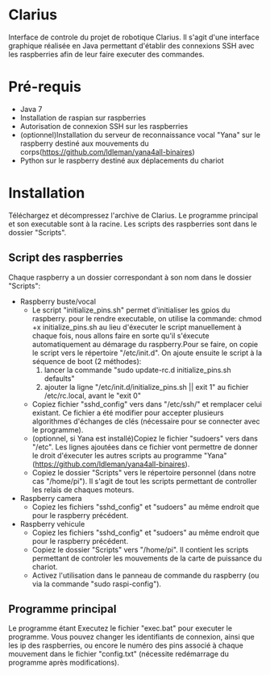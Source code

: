 # **Clarius**
Interface de controle du projet de robotique Clarius. Il s'agit d'une interface graphique réalisée en Java permettant d'établir des connexions SSH avec les raspberries afin de leur faire executer des commandes.

# Pré-requis
- Java 7
- Installation de raspian sur raspberries
- Autorisation de connexion SSH sur les raspberries
- (optionnel)Installation du serveur de reconnaissance vocal "Yana" sur le raspberry destiné aux mouvements du corps(https://github.com/ldleman/yana4all-binaires)
- Python sur le raspberry destiné aux déplacements du chariot

# Installation
Téléchargez et décompressez l'archive de Clarius. Le programme principal et son executable sont à la racine. Les scripts des raspberries sont dans le dossier "Scripts".
## Script des raspberries
Chaque raspberry a un dossier correspondant à son nom dans le dossier "Scripts":
- Raspberry buste/vocal
    - Le script "initialize_pins.sh" permet d'initialiser les gpios du raspberry.
    pour le rendre executable, on utilise la commande: chmod +x initialize_pins.sh
au lieu d'éxecuter le script manuellement à chaque fois, nous allons faire en sorte qu'il s'éxecute automatiquement au démarage du raspberry.Pour se faire, on copie le script vers le répertoire "/etc/init.d". On ajoute ensuite le script à la séquence de boot (2 méthodes): 
      1. lancer la commande "sudo update-rc.d initialize_pins.sh defaults"
      2. ajouter la ligne "/etc/init.d/initialize_pins.sh || exit 1" au fichier /etc/rc.local, avant le "exit 0"
    - Copiez fichier "sshd_config" vers dans "/etc/ssh/" et remplacer celui existant. Ce fichier a été modifier pour accepter plusieurs algorithmes d'échanges de clés (nécessaire pour se connecter avec le programme).
    - (optionnel, si Yana est installé)Copiez le fichier "sudoers" vers dans "/etc". Les lignes ajoutées dans ce fichier vont permettre de donner le droit d'éxecuter les autres scripts au programme "Yana" (https://github.com/ldleman/yana4all-binaires).
    - Copiez le dossier "Scripts" vers le répertoire personnel (dans notre cas "/home/pi"). Il s'agit de tout les scripts permettant de controller les relais de chaques moteurs.
- Raspberry camera
    - Copiez les fichiers "sshd_config" et "sudoers" au même endroit que pour le raspberry précédent.
- Raspberry vehicule
    - Copiez les fichiers "sshd_config" et "sudoers" au même endroit que pour le raspberry précédent.
    - Copiez le dossier "Scripts" vers "/home/pi". Il contient les scripts permettant de controler les mouvements de la carte de puissance du chariot.
    - Activez l'utilisation dans le panneau de commande du raspberry (ou via la commande "sudo raspi-config").


## Programme principal
Le programme étant Executez le fichier "exec.bat" pour executer le programme. Vous pouvez changer les identifiants de connexion, ainsi que les ip des raspberries, ou encore le numéro des pins associé à chaque mouvement dans le fichier "config.txt" (nécessite redémarrage du programme après modifications).
